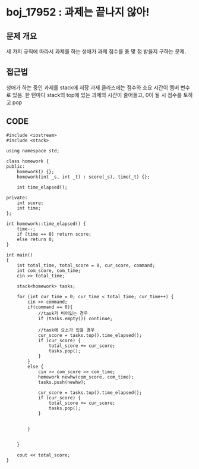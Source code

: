 # boj_17952 : 과제는 끝나지 않아!

## 문제 개요
세 가지 규칙에 따라서 과제를 하는 성애가
과제 점수를 총 몇 점 받을지 구하는 문제.

## 접근법
성애가 하는 중인 과제를 stack에 저장
과제 클라스에는 점수와 소요 시간이 멤버 변수로 있음.
한 턴마다 stack의 top에 있는 과제의 시간이 줄어들고, 0이 될 시 점수를 토하고 pop

## CODE

	#include <iostream>
	#include <stack>

	using namespace std;

	class homework {
	public:
		homework() {};
		homework(int _s, int _t) : score(_s), time(_t) {};

		int time_elapsed();

	private:
		int score;
		int time;
	};

	int homework::time_elapsed() {
		time--;
		if (time == 0) return score;
		else return 0;
	}

	int main()
	{
		int total_time, total_score = 0, cur_score, command;
		int com_score, com_time;
		cin >> total_time;

		stack<homework> tasks;

		for (int cur_time = 0; cur_time < total_time; cur_time++) {
			cin >> command;
			if(command == 0){
				//task가 비어있는 경우
				if (tasks.empty()) continue;

				//task에 요소가 있을 경우
				cur_score = tasks.top().time_elapsed();
				if (cur_score) {
					total_score += cur_score;
					tasks.pop();
				}
			}
			else {
				cin >> com_score >> com_time;
				homework newhw(com_score, com_time);
				tasks.push(newhw);
			
				cur_score = tasks.top().time_elapsed();
				if (cur_score) {
					total_score += cur_score;
					tasks.pop();
				}

			
			}
		

		}

		cout << total_score;
	}
